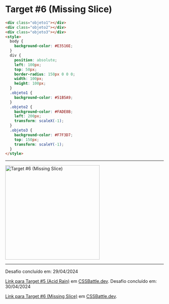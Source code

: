 # Target #6 (Missing Slice)

``` HTML
<div class="objeto1"></div>
<div class="objeto2"></div>
<div class="objeto3"></div>
<style>
  body {
    background-color: #E3516E;
  }
  div {
    position: absolute;
    left: 100px;
    top: 50px;
    border-radius: 150px 0 0 0;
    width: 100px;
    height: 100px;
  }
  .objeto1 {
    background-color: #51B5A9;
  }
  .objeto2 {
    background-color: #FADE8B;
    left: 200px;
    transform: scaleX(-1);
  }
  .objeto3 {
    background-color: #F7F3D7;
    top: 150px;
    transform: scaleY(-1);
  }
</style>
```

---
<img src="https://cssbattle.dev/targets/6.png" title="Target #6 (Missing Slice)" width="300px">

---

Desafio concluído em: 29/04/2024

[Link para Target #5 (Acid Rain)](https://cssbattle.dev/play/5) em [CSSBattle.dev](https://cssbattle.dev/).
Desafio concluído em: 30/04/2024

[Link para Target #6 (Missing Slice)](https://cssbattle.dev/play/6) em [CSSBattle.dev](https://cssbattle.dev/).